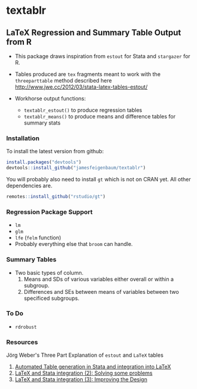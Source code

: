 # textablr

## LaTeX Regression and Summary Table Output from R

- This package draws inspiration from `estout` for Stata and `stargazer` for R.
- Tables produced are `tex` fragments meant to work with the `threeparttable` method described here http://www.jwe.cc/2012/03/stata-latex-tables-estout/

- Workhorse output functions:
    - `textablr_estout()` to produce regression tables 
    - `textablr_means()` to produce means and difference tables for summary stats

### Installation

To install the latest version from github:

```r
install.packages("devtools")
devtools::install_github("jamesfeigenbaum/textablr")
```

You will probably also need to install `gt` which is not on CRAN yet. All other dependencies are.

``` r
remotes::install_github("rstudio/gt")
```

### Regression Package Support

- `lm`
- `glm`
- `lfe` (`felm` function)
- Probably everything else that `broom` can handle.

### Summary Tables

- Two basic types of column. 
    1. Means and SDs of various variables either overall or within a subgroup. 
    2. Differences and SEs between means of variables between two specificed subgroups.

### To Do

- `rdrobust`

### Resources

J&ouml;rg Weber's Three Part Explanation of `estout` and `LaTeX` tables

1. [Automated Table generation in Stata and integration into LaTeX ](http://www.jwe.cc/2012/03/stata-latex-tables-estout/)
2. [LaTeX and Stata integration (2): Solving some problems](http://www.jwe.cc/2012/08/latex-and-stata-integration-solving-some-problems/)
3. [LaTeX and Stata integration (3): Improving the Design](http://www.jwe.cc/2012/08/latex-stata-design/)
